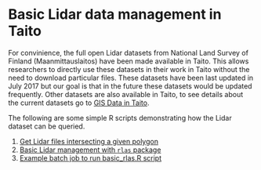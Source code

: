 # Basic Lidar data management in Taito

For convinience, the full open Lidar datasets from National Land Survey of Finland (Maanmittauslaitos) have been made available in Taito. This allows researchers to directly use these datasets in their work in Taito without the need to download particular files. These datasets have been last updated in July 2017 but our goal is that in the future these datasets would be updated frequently. Other datasets are also available in Taito, to see details about the current datasets go to [GIS Data in Taito](https://research.csc.fi/gis_data_in_taito).

The following are some simple R scripts demonstrating how the Lidar dataset can be queried.

1. [Get Lidar files intersecting a given polygon](get_lidar_files.R)
1. [Basic Lidar management with ````rlas```` package](basic_rlas.R)
1. [Example batch job to run basic_rlas.R script](batchjob_rlas_basics.sh)
